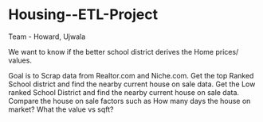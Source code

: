 # Housing--ETL-Project
Team - Howard, Ujwala

We want to know if the better school district derives the Home prices/ values. 

Goal is to Scrap data from Realtor.com and Niche.com.
Get the top Ranked School district and find the nearby current house on sale data. 
Get the Low ranked School District and find the nearby current house on sale data. 
Compare the house on sale factors such as How many days the house on market? What the value vs sqft?
